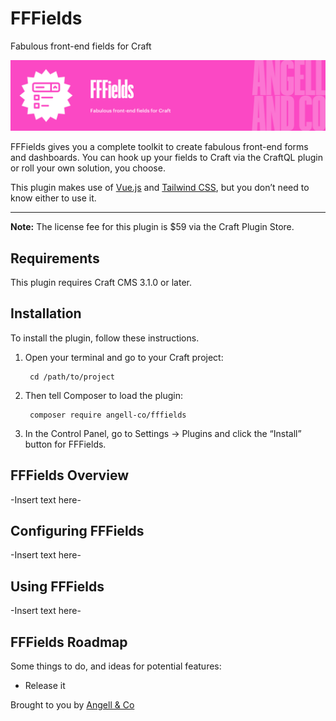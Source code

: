 # FFFields

Fabulous front-end fields for Craft

![Banner](resources/img/banner.png)

FFFields gives you a complete toolkit to create fabulous front-end forms and dashboards. You can hook up your fields to Craft via the CraftQL plugin or roll your own solution, you choose.

This plugin makes use of [Vue.js](https://vuejs.org/) and [Tailwind CSS](https://tailwindcss.com), but you don’t need to know either to use it.

---

**Note:** The license fee for this plugin is $59 via the Craft Plugin Store.


## Requirements

This plugin requires Craft CMS 3.1.0 or later.


## Installation

To install the plugin, follow these instructions.

1. Open your terminal and go to your Craft project:

        cd /path/to/project

2. Then tell Composer to load the plugin:

        composer require angell-co/fffields

3. In the Control Panel, go to Settings → Plugins and click the “Install” button for FFFields.


## FFFields Overview

-Insert text here-


## Configuring FFFields

-Insert text here-


## Using FFFields

-Insert text here-


## FFFields Roadmap

Some things to do, and ideas for potential features:

* Release it

Brought to you by [Angell & Co](https://angell.io)
